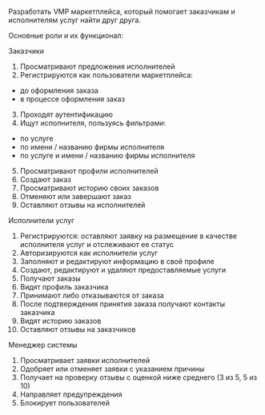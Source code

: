 Разработать VMP маркетплейса, который помогает заказчикам и исполнителям услуг найти друг друга.

Основные роли и их функционал:

Заказчики
1. Просматривают предложения исполнителей
2. Регистрируются как пользователи маркетплейса:
- до оформления заказа
- в процессе оформления заказ
3. Проходят аутентификацию 
4. Ищут исполнителя, пользуясь фильтрами:
- по услуге 
- по имени / названию фирмы исполнителя
- по услуге и имени / названию фирмы исполнителя 
5. Просматривают профили исполнителей
6. Создают заказ
7. Просматривают историю своих заказов 
8. Отменяют или завершают заказ
9. Оставляют отзывы на исполнителей

Исполнители услуг
1. Регистрируются: оставляют заявку на размещение в качестве исполнителя услуг и отслеживают ее статус
2. Авторизируются как исполнители услуг
3. Заполняют и редактируют информацию в своё профиле
4. Создают, редактируют и удаляют предоставляемые услуги
5. Получают заказы 
6. Видят профиль заказчика
7. Принимают либо отказываются от заказа
8. После подтверждения принятия заказа получают контакты заказчика
9. Видят историю заказов 
10. Оставляют отзывы на заказчиков

Менеджер системы
1. Просматривает заявки исполнителей
2. Одобряет или отменяет заявки с указанием причины
3. Получает на проверку отзывы с оценкой ниже среднего (3 из 5, 5 из 10)
4. Направляет предупреждения
5. Блокирует пользователей
